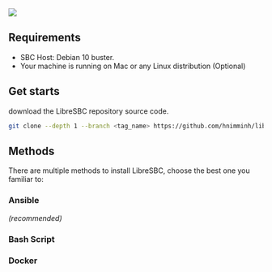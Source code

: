 <img src="https://img.shields.io/badge/STATUS-WORK IN PROGRESS-orange?style=flat-square">

## Requirements
* SBC Host: Debian 10 buster.
* Your machine is running on Mac or any Linux distribution (Optional)

## Get starts

download the LibreSBC repository source code.
```bash
git clone --depth 1 --branch <tag_name> https://github.com/hnimminh/libresbc.git
```

## Methods
There are multiple methods to install LibreSBC, choose the best one you familiar to:
### Ansible 
*(recommended)*

### Bash Script

### Docker



